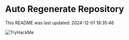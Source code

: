 # Auto Regenerate Repository

This README was last updated: 2024-12-01 18:35:46

 ![TryHackMe](https://tryhackme.com/badge/533634)